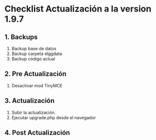 # Checklist Actualización a la version 1.9.7

## 1. Backups
  1. Backup base de datos
  2. Backup carpeta elggdata
  3. Backup código actual

## 2. Pre Actualización
  1. Desactivar mod TinyMCE  

## 3. Actualización
  1. Subir la actualización.
  2. Ejecutar upgrade.php desde el navegador

## 4. Post Actualización
  
